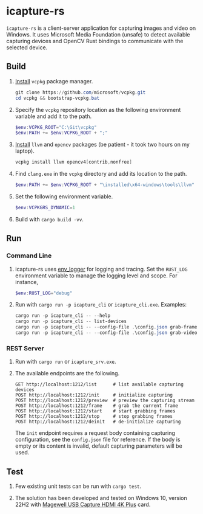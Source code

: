# icapture-rs

`icapture-rs` is a client-server application for capturing images and video on Windows. It uses Microsoft Media Foundation (unsafe) to detect available capturing devices and OpenCV Rust bindings to communicate with the selected device.

## Build

1. [Install](https://learn.microsoft.com/en-us/vcpkg/get_started/get-started?pivots=shell-cmd#1---set-up-vcpkg) `vcpkg` package manager.

   ```PowerShell
   git clone https://github.com/microsoft/vcpkg.git
   cd vcpkg && bootstrap-vcpkg.bat
   ```

2. Specify the `vcpkg` repository location as the following environment variable and add it to the path.

   ```PowerShell
   $env:VCPKG_ROOT="C:\Git\vcpkg"
   $env:PATH += $env:VCPKG_ROOT + ";"
   ```

3. [Install](https://github.com/twistedfall/opencv-rust/blob/master/INSTALL.md#windows-package) `llvm` and `opencv` packages (be patient - it took two hours on my laptop).

   ```PowerShell
   vcpkg install llvm opencv4[contrib,nonfree]
   ```

4. Find `clang.exe` in the `vcpkg` directory and add its location to the path.

   ```PowerShell
   $env:PATH += $env:VCPKG_ROOT + "\installed\x64-windows\tools\llvm" + ";"
   ```

5. Set the following environment variable.

   ```PowerShell
   $env:VCPKGRS_DYNAMIC=1
   ```

6. Build with `cargo build -vv`.

## Run

### Command Line

1. icapture-rs uses [env_logger](https://docs.rs/env_logger/latest/env_logger/index.html) for logging and tracing. Set the `RUST_LOG` environment variable to manage the logging level and scope. For instance,

   ```PowerShell
   $env:RUST_LOG="debug"
   ```

2. Run with `cargo run -p icapture_cli` or `icapture_cli.exe`. Examples:

   ```PowerShell
   cargo run -p icapture_cli -- --help
   cargo run -p icapture_cli -- list-devices
   cargo run -p icapture_cli -- --config-file .\config.json grab-frame
   cargo run -p icapture_cli -- --config-file .\config.json grab-video --duration 5
   ```

### REST Server

1. Run with `cargo run` or `icapture_srv.exe`.

2. The available endpoints are the following.

   ```
   GET http://localhost:1212/list      # list available capturing devices
   POST http://localhost:1212/init     # initialize capturing
   POST http://localhost:1212/preview  # preview the capturing stream
   POST http://localhost:1212/frame    # grab the current frame
   POST http://localhost:1212/start    # start grabbing frames
   POST http://localhost:1212/stop     # stop grabbing frames
   POST http://localhost:1212/deinit   # de-initialize capturing
   ```

   The `init` endpoint requires a request body containing capturing configuration, see the `config.json` file for reference. If the body is empty or its content is invalid, default capturing parameters will be used.

## Test

1. Few existing unit tests can be run with `cargo test`.

2. The solution has been developed and tested on Windows 10, version 22H2 with [Magewell USB Capture HDMI 4K Plus](https://www.magewell.com/products/usb-capture-hdmi-4k-plus) card.
